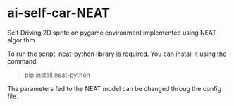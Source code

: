# ai-self-car-NEAT
Self Driving 2D sprite on pygame environment implemented using NEAT algorithm

To run the script, neat-python library is required. You can install it using the command
>pip install neat-python

The parameters fed to the NEAT model can be changed throug the config file. 
